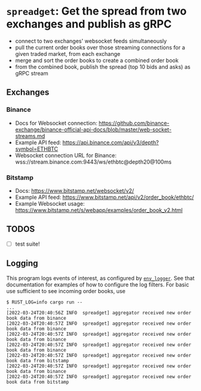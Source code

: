 # `spreadget`: Get the spread from two exchanges and publish as gRPC

- connect to two exchanges' websocket feeds simultaneously
- pull the current order books over those streaming connections for a given traded market, from each exchange
- merge and sort the order books to create a combined order book
- from the combined book, publish the spread (top 10 bids and asks) as gRPC stream

## Exchanges

### Binance

- Docs for Websocket connection: <https://github.com/binance-exchange/binance-official-api-docs/blob/master/web-socket-streams.md>
- Example API feed: <https://api.binance.com/api/v3/depth?symbol=ETHBTC>
- Websocket connection URL for Binance: wss://stream.binance.com:9443/ws/ethbtc@depth20@100ms

### Bitstamp

- Docs: <https://www.bitstamp.net/websocket/v2/>
- Example API feed: <https://www.bitstamp.net/api/v2/order_book/ethbtc/>
- Example Websocket usage: <https://www.bitstamp.net/s/webapp/examples/order_book_v2.html>

## TODOS

- [ ] test suite!

## Logging

This program logs events of interest, as configured by [`env_logger`](https://docs.rs/env_logger/latest/env_logger/). See that documentation
for examples of how to configure the log filters. For basic use sufficient to see incoming order books, use

```text
$ RUST_LOG=info cargo run --
...
[2022-03-24T20:40:56Z INFO  spreadget] aggregator received new order book data from binance
[2022-03-24T20:40:57Z INFO  spreadget] aggregator received new order book data from binance
[2022-03-24T20:40:57Z INFO  spreadget] aggregator received new order book data from binance
[2022-03-24T20:40:57Z INFO  spreadget] aggregator received new order book data from binance
[2022-03-24T20:40:57Z INFO  spreadget] aggregator received new order book data from bitstamp
[2022-03-24T20:40:57Z INFO  spreadget] aggregator received new order book data from binance
[2022-03-24T20:40:57Z INFO  spreadget] aggregator received new order book data from bitstamp
```
